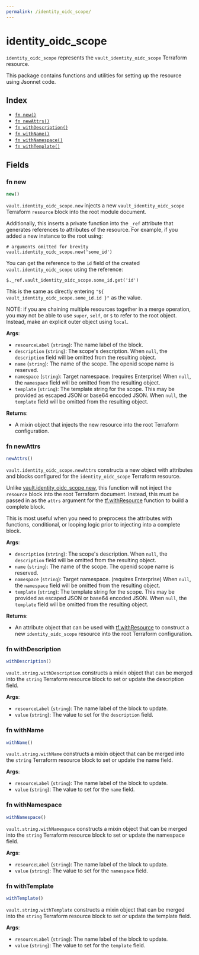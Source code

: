 ```yaml
---
permalink: /identity_oidc_scope/
---
```


# identity_oidc_scope

`identity_oidc_scope` represents the `vault_identity_oidc_scope` Terraform resource.



This package contains functions and utilities for setting up the resource using Jsonnet code.


## Index

* [`fn new()`](#fn-new)
* [`fn newAttrs()`](#fn-newattrs)
* [`fn withDescription()`](#fn-withdescription)
* [`fn withName()`](#fn-withname)
* [`fn withNamespace()`](#fn-withnamespace)
* [`fn withTemplate()`](#fn-withtemplate)

## Fields

### fn new

```ts
new()
```


`vault.identity_oidc_scope.new` injects a new `vault_identity_oidc_scope` Terraform `resource`
block into the root module document.

Additionally, this inserts a private function into the `_ref` attribute that generates references to attributes of the
resource. For example, if you added a new instance to the root using:

    # arguments omitted for brevity
    vault.identity_oidc_scope.new('some_id')

You can get the reference to the `id` field of the created `vault.identity_oidc_scope` using the reference:

    $._ref.vault_identity_oidc_scope.some_id.get('id')

This is the same as directly entering `"${ vault_identity_oidc_scope.some_id.id }"` as the value.

NOTE: if you are chaining multiple resources together in a merge operation, you may not be able to use `super`, `self`,
or `$` to refer to the root object. Instead, make an explicit outer object using `local`.

**Args**:
  - `resourceLabel` (`string`): The name label of the block.
  - `description` (`string`): The scope&#39;s description. When `null`, the `description` field will be omitted from the resulting object.
  - `name` (`string`): The name of the scope. The openid scope name is reserved.
  - `namespace` (`string`): Target namespace. (requires Enterprise) When `null`, the `namespace` field will be omitted from the resulting object.
  - `template` (`string`): The template string for the scope. This may be provided as escaped JSON or base64 encoded JSON. When `null`, the `template` field will be omitted from the resulting object.

**Returns**:
- A mixin object that injects the new resource into the root Terraform configuration.


### fn newAttrs

```ts
newAttrs()
```


`vault.identity_oidc_scope.newAttrs` constructs a new object with attributes and blocks configured for the `identity_oidc_scope`
Terraform resource.

Unlike [vault.identity_oidc_scope.new](#fn-new), this function will not inject the `resource`
block into the root Terraform document. Instead, this must be passed in as the `attrs` argument for the
[tf.withResource](https://github.com/tf-libsonnet/core/tree/main/docs#fn-withresource) function to build a complete block.

This is most useful when you need to preprocess the attributes with functions, conditional, or looping logic prior to
injecting into a complete block.

**Args**:
  - `description` (`string`): The scope&#39;s description. When `null`, the `description` field will be omitted from the resulting object.
  - `name` (`string`): The name of the scope. The openid scope name is reserved.
  - `namespace` (`string`): Target namespace. (requires Enterprise) When `null`, the `namespace` field will be omitted from the resulting object.
  - `template` (`string`): The template string for the scope. This may be provided as escaped JSON or base64 encoded JSON. When `null`, the `template` field will be omitted from the resulting object.

**Returns**:
  - An attribute object that can be used with [tf.withResource](https://github.com/tf-libsonnet/core/tree/main/docs#fn-withresource) to construct a new `identity_oidc_scope` resource into the root Terraform configuration.


### fn withDescription

```ts
withDescription()
```

`vault.string.withDescription` constructs a mixin object that can be merged into the `string`
Terraform resource block to set or update the description field.



**Args**:
  - `resourceLabel` (`string`): The name label of the block to update.
  - `value` (`string`): The value to set for the `description` field.


### fn withName

```ts
withName()
```

`vault.string.withName` constructs a mixin object that can be merged into the `string`
Terraform resource block to set or update the name field.



**Args**:
  - `resourceLabel` (`string`): The name label of the block to update.
  - `value` (`string`): The value to set for the `name` field.


### fn withNamespace

```ts
withNamespace()
```

`vault.string.withNamespace` constructs a mixin object that can be merged into the `string`
Terraform resource block to set or update the namespace field.



**Args**:
  - `resourceLabel` (`string`): The name label of the block to update.
  - `value` (`string`): The value to set for the `namespace` field.


### fn withTemplate

```ts
withTemplate()
```

`vault.string.withTemplate` constructs a mixin object that can be merged into the `string`
Terraform resource block to set or update the template field.



**Args**:
  - `resourceLabel` (`string`): The name label of the block to update.
  - `value` (`string`): The value to set for the `template` field.
